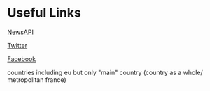 # Useful Links

[NewsAPI](https://www.geeksforgeeks.org/newspaper-scraping-using-python-and-news-api/)

[Twitter](https://www.geeksforgeeks.org/extracting-tweets-containing-a-particular-hashtag-using-python/)

[Facebook](https://stackoverflow.com/questions/31147371/using-python-for-facebook-to-search)


countries including eu but only "main" country (country as a whole/ metropolitan france)